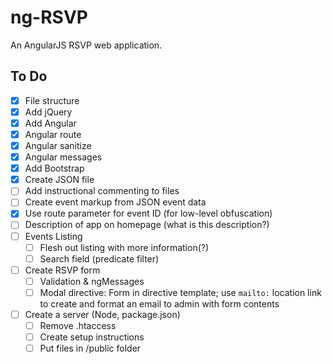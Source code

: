 # ng-RSVP

An AngularJS RSVP web application.

## To Do

- [x] File structure
 - [x] Add jQuery
 - [x] Add Angular
 - [x] Angular route
 - [x] Angular sanitize
 - [x] Angular messages
- [x] Add Bootstrap
- [x] Create JSON file
- [ ] Add instructional commenting to files
- [ ] Create event markup from JSON event data
- [x] Use route parameter for event ID (for low-level obfuscation)
- [ ] Description of app on homepage (what is this description?)
- [ ] Events Listing
  - [ ] Flesh out listing with more information(?)
  - [ ] Search field (predicate filter)
- [ ] Create RSVP form
  - [ ] Validation & ngMessages
  - [ ] Modal directive: Form in directive template; use `mailto:` location link to create and format an email to admin 
  with form contents
- [ ] Create a server (Node, package.json)
  - [ ] Remove .htaccess
  - [ ] Create setup instructions
  - [ ] Put files in /public folder
